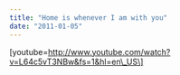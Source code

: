 ```yaml
---
title: "Home is whenever I am with you"
date: "2011-01-05"
---
```


\[youtube=http://www.youtube.com/watch?v=L64c5vT3NBw&fs=1&hl=en\_US\]
